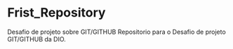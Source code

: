 # Frist_Repository
Desafio de projeto sobre GIT/GITHUB
Repositorio para o Desafio de projeto GIT/GITHUB da DIO.
